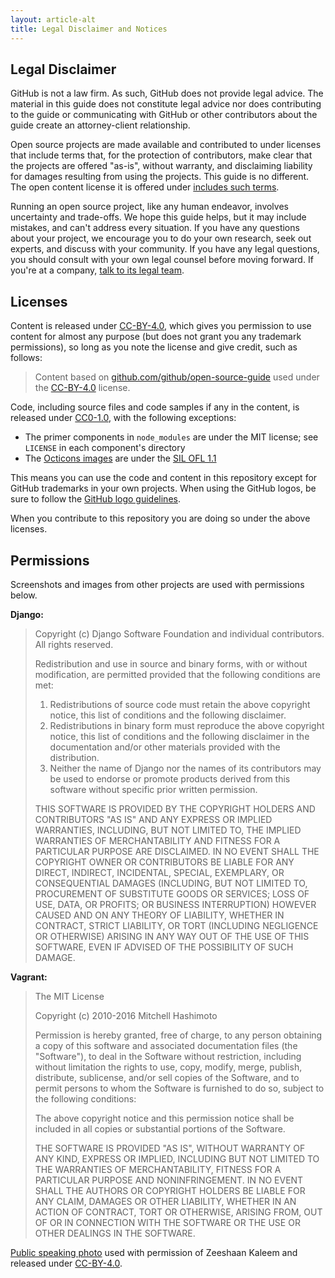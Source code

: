 ```yaml
---
layout: article-alt
title: Legal Disclaimer and Notices
---
```


## Legal Disclaimer

GitHub is not a law firm. As such, GitHub does not provide legal advice. The material in this guide does not constitute legal advice nor does contributing to the guide or communicating with GitHub or other contributors about the guide create an attorney-client relationship.

Open source projects are made available and contributed to under licenses that include terms that, for the protection of contributors, make clear that the projects are offered "as-is", without warranty, and disclaiming liability for damages resulting from using the projects. This guide is no different. The open content license it is offered under [includes such terms](https://creativecommons.org/licenses/by/4.0/legalcode#s5).

Running an open source project, like any human endeavor, involves uncertainty and trade-offs. We hope this guide helps, but it may include mistakes, and can't address every situation. If you have any questions about your project, we encourage you to do your own research, seek out experts, and discuss with your community. If you have any legal questions, you should consult with your own legal counsel before moving forward. If you're at a company, [talk to its legal team](/legal/#what-does-my-companys-legal-team-need-to-know).

## Licenses

Content is released under [CC-BY-4.0](https://creativecommons.org/licenses/by/4.0/), which gives you permission to use content for almost any purpose (but does not grant you any trademark permissions), so long as you note the license and give credit, such as follows:

> Content based on [github.com/github/open-source-guide](https://github.com/github/open-source-guide) used under the [CC-BY-4.0](https://creativecommons.org/licenses/by/4.0/) license.

Code, including source files and code samples if any in the content, is released under [CC0-1.0](https://creativecommons.org/publicdomain/zero/1.0/), with the following exceptions:

* The primer components in `node_modules` are under the MIT license; see `LICENSE` in each component's directory
* The [Octicons images](https://octicons.github.com) are under the [SIL OFL 1.1](http://scripts.sil.org/OFL)

This means you can use the code and content in this repository except for GitHub trademarks in your own projects. When using the GitHub logos, be sure to follow the [GitHub logo guidelines](https://github.com/logos).

When you contribute to this repository you are doing so under the above licenses.

## Permissions

Screenshots and images from other projects are used with permissions below.

**Django:**

> Copyright (c) Django Software Foundation and individual contributors.
> All rights reserved.
>
> Redistribution and use in source and binary forms, with or without modification,
> are permitted provided that the following conditions are met:
>
> 1. Redistributions of source code must retain the above copyright notice,
>    this list of conditions and the following disclaimer.
> 2. Redistributions in binary form must reproduce the above copyright
>    notice, this list of conditions and the following disclaimer in the
>    documentation and/or other materials provided with the distribution.
> 3. Neither the name of Django nor the names of its contributors may be used
>    to endorse or promote products derived from this software without
>    specific prior written permission.
>
> THIS SOFTWARE IS PROVIDED BY THE COPYRIGHT HOLDERS AND CONTRIBUTORS "AS IS" AND
> ANY EXPRESS OR IMPLIED WARRANTIES, INCLUDING, BUT NOT LIMITED TO, THE IMPLIED
> WARRANTIES OF MERCHANTABILITY AND FITNESS FOR A PARTICULAR PURPOSE ARE
> DISCLAIMED. IN NO EVENT SHALL THE COPYRIGHT OWNER OR CONTRIBUTORS BE LIABLE FOR
> ANY DIRECT, INDIRECT, INCIDENTAL, SPECIAL, EXEMPLARY, OR CONSEQUENTIAL DAMAGES
> (INCLUDING, BUT NOT LIMITED TO, PROCUREMENT OF SUBSTITUTE GOODS OR SERVICES;
> LOSS OF USE, DATA, OR PROFITS; OR BUSINESS INTERRUPTION) HOWEVER CAUSED AND ON
> ANY THEORY OF LIABILITY, WHETHER IN CONTRACT, STRICT LIABILITY, OR TORT
> (INCLUDING NEGLIGENCE OR OTHERWISE) ARISING IN ANY WAY OUT OF THE USE OF THIS
> SOFTWARE, EVEN IF ADVISED OF THE POSSIBILITY OF SUCH DAMAGE.

**Vagrant:**

> The MIT License
>
> Copyright (c) 2010-2016 Mitchell Hashimoto
>
> Permission is hereby granted, free of charge, to any person obtaining a copy
> of this software and associated documentation files (the "Software"), to deal
> in the Software without restriction, including without limitation the rights
> to use, copy, modify, merge, publish, distribute, sublicense, and/or sell
> copies of the Software, and to permit persons to whom the Software is
> furnished to do so, subject to the following conditions:
>
> The above copyright notice and this permission notice shall be included in
> all copies or substantial portions of the Software.
>
> THE SOFTWARE IS PROVIDED "AS IS", WITHOUT WARRANTY OF ANY KIND, EXPRESS OR
> IMPLIED, INCLUDING BUT NOT LIMITED TO THE WARRANTIES OF MERCHANTABILITY,
> FITNESS FOR A PARTICULAR PURPOSE AND NONINFRINGEMENT. IN NO EVENT SHALL THE
> AUTHORS OR COPYRIGHT HOLDERS BE LIABLE FOR ANY CLAIM, DAMAGES OR OTHER
> LIABILITY, WHETHER IN AN ACTION OF CONTRACT, TORT OR OTHERWISE, ARISING FROM,
> OUT OF OR IN CONNECTION WITH THE SOFTWARE OR THE USE OR OTHER DEALINGS IN
> THE SOFTWARE.

[Public speaking photo](/finding-users/#go-where-your-projects-audience-is-offline) used with permission of Zeeshaan Kaleem and released under [CC-BY-4.0](https://creativecommons.org/licenses/by/4.0/).
